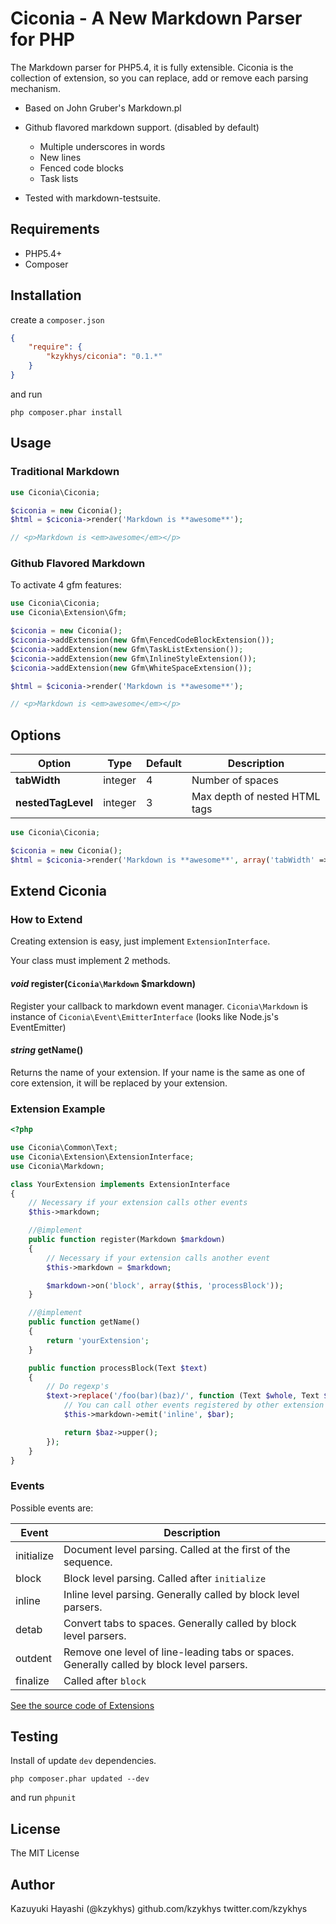 Ciconia - A New Markdown Parser for PHP
=======================================

The Markdown parser for PHP5.4, it is fully extensible.
Ciconia is the collection of extension, so you can replace, add or remove each parsing mechanism.

*   Based on John Gruber's Markdown.pl

*   Github flavored markdown support. (disabled by default)

    * Multiple underscores in words
    * New lines
    * Fenced code blocks
    * Task lists

*   Tested with markdown-testsuite.

Requirements
------------

* PHP5.4+
* Composer

Installation
------------

create a `composer.json`

``` json
{
    "require": {
        "kzykhys/ciconia": "0.1.*"
    }
}
```

and run

```
php composer.phar install
```

Usage
-----

### Traditional Markdown

``` php
use Ciconia\Ciconia;

$ciconia = new Ciconia();
$html = $ciconia->render('Markdown is **awesome**');

// <p>Markdown is <em>awesome</em></p>
```

### Github Flavored Markdown

To activate 4 gfm features:

``` php
use Ciconia\Ciconia;
use Ciconia\Extension\Gfm;

$ciconia = new Ciconia();
$ciconia->addExtension(new Gfm\FencedCodeBlockExtension());
$ciconia->addExtension(new Gfm\TaskListExtension());
$ciconia->addExtension(new Gfm\InlineStyleExtension());
$ciconia->addExtension(new Gfm\WhiteSpaceExtension());

$html = $ciconia->render('Markdown is **awesome**');

// <p>Markdown is <em>awesome</em></p>
```

Options
-------

Option         | Type    | Default | Description                   |
---------------|---------|---------|-------------------------------|
**tabWidth**       | integer | 4       | Number of spaces              |
**nestedTagLevel** | integer | 3       | Max depth of nested HTML tags |

``` php
use Ciconia\Ciconia;

$ciconia = new Ciconia();
$html = $ciconia->render('Markdown is **awesome**', array('tabWidth' => 8, 'nestedTagLevel' => 5));
```

Extend Ciconia
--------------

### How to Extend

Creating extension is easy, just implement `ExtensionInterface`.

Your class must implement 2 methods.

#### _void_ register(`Ciconia\Markdown` $markdown)

Register your callback to markdown event manager.
`Ciconia\Markdown` is instance of `Ciconia\Event\EmitterInterface` (looks like Node.js's EventEmitter)

#### _string_ getName()

Returns the name of your extension.
If your name is the same as one of core extension, it will be replaced by your extension.

### Extension Example

``` php
<?php

use Ciconia\Common\Text;
use Ciconia\Extension\ExtensionInterface;
use Ciconia\Markdown;

class YourExtension implements ExtensionInterface
{
    // Necessary if your extension calls other events
    $this->markdown;

    //@implement
    public function register(Markdown $markdown)
    {
        // Necessary if your extension calls another event
        $this->markdown = $markdown;

        $markdown->on('block', array($this, 'processBlock'));
    }

    //@implement
    public function getName()
    {
        return 'yourExtension';
    }

    public function processBlock(Text $text)
    {
        // Do regexp's
        $text->replace('/foo(bar)(baz)/', function (Text $whole, Text $bar, $text $baz) {
            // You can call other events registered by other extension
            $this->markdown->emit('inline', $bar);

            return $baz->upper();
        });
    }
}
```

### Events

Possible events are:

| Event      | Description                                                                               |
|------------|-------------------------------------------------------------------------------------------|
| initialize | Document level parsing. Called at the first of the sequence.                              |
| block      | Block level parsing. Called after `initialize`                                            |
| inline     | Inline level parsing. Generally called by block level parsers.                            |
| detab      | Convert tabs to spaces. Generally called by block level parsers.                          |
| outdent    | Remove one level of line-leading tabs or spaces. Generally called by block level parsers. |
| finalize   | Called after `block`                                                                      |

[See the source code of Extensions](src/Ciconia/Extension)

Testing
-------

Install of update `dev` dependencies.

```
php composer.phar updated --dev
```

and run `phpunit`

License
-------

The MIT License

Author
------

Kazuyuki Hayashi (@kzykhys)
github.com/kzykhys
twitter.com/kzykhys